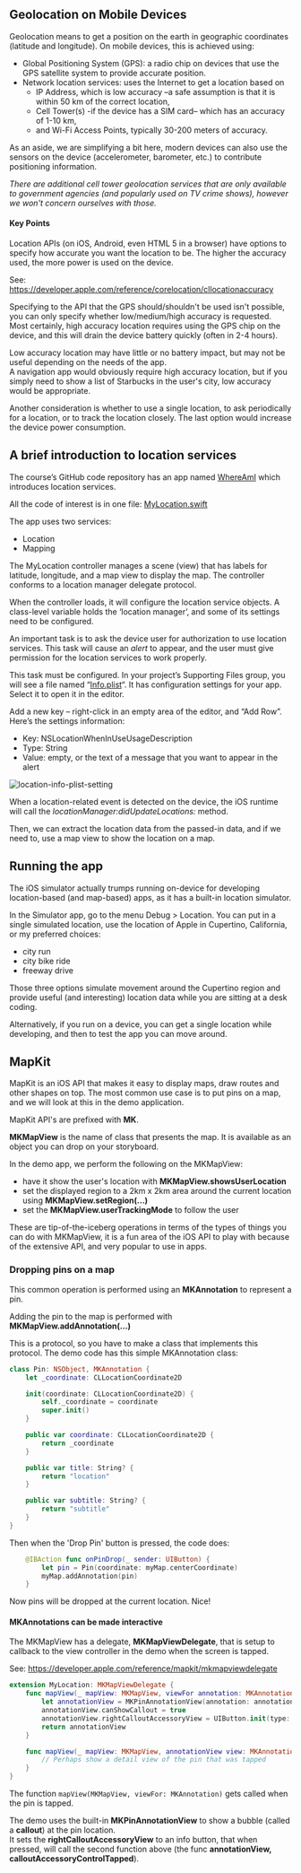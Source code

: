 ## Geolocation on Mobile Devices

Geolocation means to get a position on the earth in geographic coordinates (latitude and longitude). On mobile devices, this is achieved using:

* Global Positioning System (GPS): a radio chip on devices that use the GPS satellite system to provide accurate position.
* Network location services: uses the Internet to get a location based on
    * IP Address, which is low accuracy –a safe assumption is that it is within 50 km of the correct location,
    * Cell Tower(s) -if the device has a SIM card– which has an accuracy of 1-10 km,
    * and Wi-Fi Access Points, typically 30-200 meters of accuracy.

As an aside, we are simplifying a bit here, modern devices can also use the sensors on the device (accelerometer, barometer, etc.) to contribute positioning information.

*There are additional cell tower geolocation services that are only available to government agencies (and popularly used on TV crime shows), however we won't concern ourselves with those.*

#### Key Points

Location APIs (on iOS, Android, even HTML 5 in a browser) have options to specify how accurate you want the location to be. The higher the accuracy used, the more power is used on the device.

See: https://developer.apple.com/reference/corelocation/cllocationaccuracy

Specifying to the API that the GPS should/shouldn't be used isn't possible, you can only specify whether low/medium/high accuracy is requested. 
Most certainly, high accuracy location requires using the GPS chip on the device, and this will drain the device battery quickly (often in 2-4 hours).

Low accuracy location may have little or no battery impact, but may not be useful depending on the needs of the app.<br>
A navigation app would obviously require high accuracy location, but if you simply need to show a list of Starbucks in the user's city, low accuracy would be appropriate.

Another consideration is whether to use a single location, to ask periodically for a location, or to track the location closely. The last option would increase the device power consumption.

## A brief introduction to location services

The course’s GitHub code repository has an app named [WhereAmI](./WhereAmI) which introduces location services.

All the code of interest is in one file: [MyLocation.swift](WhereAmI/Classes/MyLocation.swift)

The app uses two services:
*   Location
*   Mapping

The MyLocation controller manages a scene (view) that has labels for latitude, longitude, and a map view to display the map. The controller conforms to a location manager delegate protocol.

When the controller loads, it will configure the location service objects. A class-level variable holds the ‘location manager’, and some of its settings need to be configured.

An important task is to ask the device user for authorization to use location services. This task will cause an _alert_ to appear, and the user must give permission for the location services to work properly.

This task must be configured. In your project’s Supporting Files group, you will see a file named “[Info.plist](https://developer.apple.com/library/ios/documentation/General/Reference/InfoPlistKeyReference/Articles/AboutInformationPropertyListFiles.html)“. It has configuration settings for your app. Select it to open it in the editor.

Add a new key – right-click in an empty area of the editor, and “Add Row”. Here’s the settings information:

*   Key: NSLocationWhenInUseUsageDescription
*   Type: String
*   Value: empty, or the text of a message that you want to appear in the alert

![location-info-plist-setting](https://petermcintyre.files.wordpress.com/2015/03/location-info-plist-setting.png?w=595)

When a location-related event is detected on the device, the iOS runtime will call the _locationManager:didUpdateLocations:_ method.

Then, we can extract the location data from the passed-in data, and if we need to, use a map view to show the location on a map.

## Running the app

The iOS simulator actually trumps running on-device for developing location-based (and map-based) apps, as it has a built-in location simulator.

In the Simulator app, go to the menu Debug > Location.
You can put in a single simulated location, use the location of Apple in Cupertino, California, or my preferred choices:
* city run
* city bike ride
* freeway drive

Those three options simulate movement around the Cupertino region and provide useful (and interesting) location data while you are sitting at a desk coding.

Alternatively, if you run on a device, you can get a single location while developing, and then to test the app you can move around.

## MapKit 

MapKit is an iOS API that makes it easy to display maps, draw routes and other shapes on top. The most common use case is to put pins on a map, and we will look at this in the demo application.

MapKit API's are prefixed with **MK**.

**MKMapView** is the name of class that presents the map. It is available as an object you can drop on your storyboard.

In the demo app, we perform the following on the MKMapView:

* have it show the user's location with **MKMapView.showsUserLocation**
* set the displayed region to a 2km x 2km area around the current location using **MKMapView.setRegion(...)**
* set the **MKMapView.userTrackingMode** to follow the user

These are tip-of-the-iceberg operations in terms of the types of things you can do with MKMapView, it is a fun area of the iOS API to play with because of the extensive API, and very popular to use in apps.

### Dropping pins on a map

This common operation is performed using an **MKAnnotation** to represent a pin. 

Adding the pin to the map is performed with **MKMapView.addAnnotation(...)**

This is a protocol, so you have to make a class that implements this protocol. The demo code has this simple MKAnnotation class:

```swift
class Pin: NSObject, MKAnnotation {
    let _coordinate: CLLocationCoordinate2D

    init(coordinate: CLLocationCoordinate2D) {
        self._coordinate = coordinate
        super.init()
    }

    public var coordinate: CLLocationCoordinate2D {
        return _coordinate
    }

    public var title: String? {
        return "location"
    }

    public var subtitle: String? {
        return "subtitle"
    }
}
```

Then when the 'Drop Pin' button is pressed, the code does:

```swift
    @IBAction func onPinDrop(_ sender: UIButton) {
        let pin = Pin(coordinate: myMap.centerCoordinate)
        myMap.addAnnotation(pin)
    }
```

Now pins will be dropped at the current location. Nice!

#### MKAnnotations can be made interactive

The MKMapView has a delegate, **MKMapViewDelegate**, that is setup to callback to the view controller in the demo when the screen is tapped.

See: https://developer.apple.com/reference/mapkit/mkmapviewdelegate

```swift
extension MyLocation: MKMapViewDelegate {
    func mapView(_ mapView: MKMapView, viewFor annotation: MKAnnotation) -> MKAnnotationView? {
        let annotationView = MKPinAnnotationView(annotation: annotation, reuseIdentifier: "annotationView")
        annotationView.canShowCallout = true
        annotationView.rightCalloutAccessoryView = UIButton.init(type: UIButtonType.detailDisclosure)
        return annotationView
    }

    func mapView(_ mapView: MKMapView, annotationView view: MKAnnotationView, calloutAccessoryControlTapped control: UIControl) {
        // Perhaps show a detail view of the pin that was tapped
    }
}
```

The function `map​View(MKMapView, view​For:​ MKAnnotation)` gets called when the pin is tapped.

The demo uses the built-in **MKPinAnnotationView** to show a bubble (called a **callout**) at the pin location.<br>
It sets the **rightCalloutAccessoryView** to an info button, that when pressed, will call the second function above (the func **annotationView, calloutAccessoryControlTapped**).




